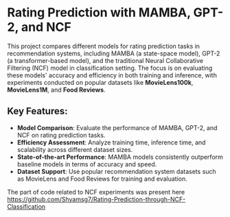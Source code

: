 # Rating Prediction with MAMBA, GPT-2, and NCF

This project compares different models for rating prediction tasks in recommendation systems, including MAMBA (a state-space model), GPT-2 (a transformer-based model), and the traditional Neural Collaborative Filtering (NCF) model in classification setting. The focus is on evaluating these models' accuracy and efficiency in both training and inference, with experiments conducted on popular datasets like **MovieLens100k**, **MovieLens1M**, and **Food Reviews**.

## Key Features:
- **Model Comparison**: Evaluate the performance of MAMBA, GPT-2, and NCF on rating prediction tasks.
- **Efficiency Assessment**: Analyze training time, inference time, and scalability across different dataset sizes.
- **State-of-the-art Performance**: MAMBA models consistently outperform baseline models in terms of accuracy and speed.
- **Dataset Support**: Use popular recommendation system datasets such as MovieLens and Food Reviews for training and evaluation.


The part of code related to NCF experiments was present here https://github.com/Shyamsg7/Rating-Prediction-through-NCF-Classification



